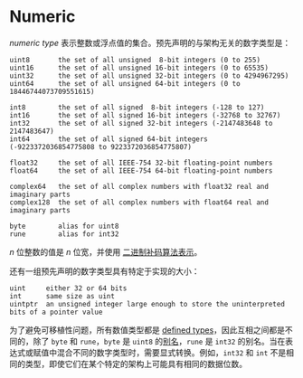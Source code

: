 # Numeric

*numeric type* 表示整数或浮点值的集合。预先声明的与架构无关的数字类型是：

```
uint8       the set of all unsigned  8-bit integers (0 to 255)
uint16      the set of all unsigned 16-bit integers (0 to 65535)
uint32      the set of all unsigned 32-bit integers (0 to 4294967295)
uint64      the set of all unsigned 64-bit integers (0 to 18446744073709551615)

int8        the set of all signed  8-bit integers (-128 to 127)
int16       the set of all signed 16-bit integers (-32768 to 32767)
int32       the set of all signed 32-bit integers (-2147483648 to 2147483647)
int64       the set of all signed 64-bit integers (-9223372036854775808 to 9223372036854775807)

float32     the set of all IEEE-754 32-bit floating-point numbers
float64     the set of all IEEE-754 64-bit floating-point numbers

complex64   the set of all complex numbers with float32 real and imaginary parts
complex128  the set of all complex numbers with float64 real and imaginary parts

byte        alias for uint8
rune        alias for int32
```

*n* 位整数的值是 *n* 位宽，并使用 [二进制补码算法表示](https://en.wikipedia.org/wiki/Two's_complement)。

还有一组预先声明的数字类型具有特定于实现的大小：

```
uint     either 32 or 64 bits
int      same size as uint
uintptr  an unsigned integer large enough to store the uninterpreted bits of a pointer value
```

为了避免可移植性问题，所有数值类型都是 [defined types](https://go.dev/ref/spec#Type_definitions)，因此互相之间都是不同的，除了 `byte` 和 `rune`，`byte` 是 `uint8` 的[别名](https://go.dev/ref/spec#Alias_declarations)，`rune` 是 `int32` 的别名。当在表达式或赋值中混合不同的数字类型时，需要显式转换。例如，`int32` 和 `int` 不是相同的类型，即使它们在某个特定的架构上可能具有相同的数据位数。

